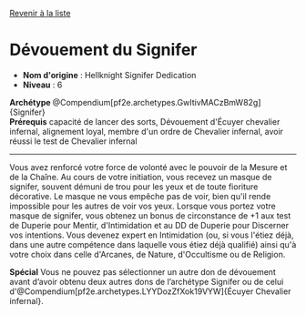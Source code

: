 [Revenir à la liste](..)

# Dévouement du Signifer

 * **Nom d'origine** : Hellknight Signifer Dedication
 * **Niveau** : 6


<div><strong>Archétype </strong>@Compendium[pf2e.archetypes.GwItivMACzBmW82g]{Signifer}</div>
<div><span id="ctl00_MainContent_DetailedOutput"><strong>Prérequis</strong> capacité de lancer des sorts, Dévouement d'Écuyer chevalier infernal, alignement loyal, membre d'un ordre de Chevalier infernal, avoir réussi le test de Chevalier infernal<br></span></div>
<hr>
<p>Vous avez renforcé votre force de volonté avec le pouvoir de la Mesure et de la Chaîne. Au cours de votre initiation, vous recevez un masque de signifer, souvent démuni de trou pour les yeux et de toute fioriture décorative. Le masque ne vous empêche pas de voir, bien qu'il rende impossible pour les autres de voir vos yeux. Lorsque vous portez votre masque de signifer, vous obtenez un bonus de circonstance de +1 aux test de Duperie pour Mentir, d'Intimidation et au DD de Duperie pour Discerner vos intentions. Vous devenez expert en Intimidation (ou, si vous l'étiez déjà, dans une autre compétence dans laquelle vous étiez déjà qualifié) ainsi qu'à votre choix dans celle d'Arcanes, de Nature, d'Occultisme ou de Religion.</p>
<div><strong>Spécial</strong> Vous ne pouvez pas sélectionner un autre don de dévouement avant d’avoir obtenu deux autres dons de l’archétype Signifer ou de celui d'@Compendium[pf2e.archetypes.LYYDozZfXok19VYW]{Écuyer Chevalier infernal}.&nbsp;</div>